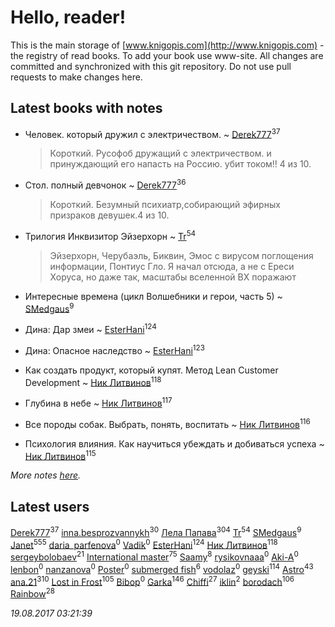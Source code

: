 # Hello, reader!
This is the main storage of [www.knigopis.com](http://www.knigopis.com) - the registry of read books.
To add your book use www-site. All changes are committed and synchronized with this git repository.
Do not use pull requests to make changes here.


## Latest books with notes
* Человек. который дружил с электричеством. ~ [Derek777](users/153/15386028-yandex)<sup>37</sup>
    > Короткий. Русофоб дружащий с электричеством. и принуждающий его напасть на Россию. убит током!! 4      из 10.

* Стол. полный девчонок ~ [Derek777](users/153/15386028-yandex)<sup>36</sup>
    > Короткий. Безумный психиатр,собирающий эфирных призраков девушек.4 из 10.

* Трилогия Инквизитор Эйзерхорн ~ [Tr](users/122/12282474-vkontakte)<sup>54</sup>
    > Эйзерхорн, Черубаэль, Биквин, Эмос с вирусом поглощения информации, Понтиус Гло.
    > Я начал отсюда, а не с Ереси Хоруса, но даже так, масштабы вселенной ВХ поражают

* Интересные времена (цикл Волшебники и герои, часть 5) ~ [SMedgaus](users/162/162444669-vkontakte)<sup>9</sup>

* Дина: Дар змеи ~ [EsterHani](users/305/30558181-vkontakte)<sup>124</sup>

* Дина: Опасное наследство ~ [EsterHani](users/305/30558181-vkontakte)<sup>123</sup>

* Как создать продукт, который купят. Метод Lean Customer Development ~ [Ник Литвинов](users/241/241974816-vkontakte)<sup>118</sup>

* Глубина в небе ~ [Ник Литвинов](users/241/241974816-vkontakte)<sup>117</sup>

* Все породы собак. Выбрать, понять, воспитать ~ [Ник Литвинов](users/241/241974816-vkontakte)<sup>116</sup>

* Психология влияния. Как научиться убеждать и добиваться успеха ~ [Ник Литвинов](users/241/241974816-vkontakte)<sup>115</sup>


_More notes [here](latest_books_with_notes.md)._


## Latest users
[Derek777](users/153/15386028-yandex)<sup>37</sup> 
[inna.besprozvannykh](users/733/73323849-yandex)<sup>30</sup> 
[Лела Папава](users/761/76187635-vkontakte)<sup>304</sup> 
[Tr](users/122/12282474-vkontakte)<sup>54</sup> 
[SMedgaus](users/162/162444669-vkontakte)<sup>9</sup> 
[Janet](users/108/108113656204404967440-google)<sup>555</sup> 
[daria_parfenova](users/385/3856663-vkontakte)<sup>0</sup> 
[Vadik](users/113/113276117639820843949-google)<sup>0</sup> 
[EsterHani](users/305/30558181-vkontakte)<sup>124</sup> 
[Ник Литвинов](users/241/241974816-vkontakte)<sup>118</sup> 
[sergeybolobaev](users/379/37918255-vkontakte)<sup>21</sup> 
[International master](users/741/74140988-vkontakte)<sup>75</sup> 
[Saamy](users/115/115226508-vkontakte)<sup>8</sup> 
[rysikovnaaa](users/132/132828861-vkontakte)<sup>0</sup> 
[Aki-A](users/217/217955551-vkontakte)<sup>0</sup> 
[lenbon](users/152/1528310424149493-facebook)<sup>0</sup> 
[nanzanova](users/112/11205797-vkontakte)<sup>0</sup> 
[Poster](users/192/192099707915275-facebook)<sup>0</sup> 
[submerged fish](users/471/471364154-yandex)<sup>6</sup> 
[vodolaz](users/100/100814312071069684938-google)<sup>0</sup> 
[geyski](users/221/221959664-vkontakte)<sup>114</sup> 
[Astro](users/282/282662025-vkontakte)<sup>43</sup> 
[ana.21](users/107/107655526900000657481-google)<sup>310</sup> 
[Lost in Frost](users/103/103293621948650602575-google)<sup>105</sup> 
[Bibop](users/144/144126479514349-facebook)<sup>0</sup> 
[Garka](users/115/115753719718250012620-google)<sup>146</sup> 
[Chiffi](users/105/105831994080785626680-google)<sup>27</sup> 
[iklin](users/160/1602268389844908-facebook)<sup>2</sup> 
[borodach](users/157/15706320-vkontakte)<sup>106</sup> 
[Rainbow](users/109/109787328219839805802-google)<sup>28</sup> 


_19.08.2017 03:21:39_
